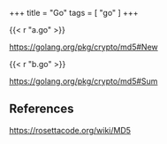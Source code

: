 +++
title = "Go"
tags = [ "go" ]
+++

{{< r "a.go" >}}

<https://golang.org/pkg/crypto/md5#New>

{{< r "b.go" >}}

<https://golang.org/pkg/crypto/md5#Sum>

## References

<https://rosettacode.org/wiki/MD5>
